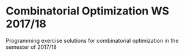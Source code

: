 # Combinatorial Optimization WS 2017/18
Programming exercise solutions for combinatorial optimization in the semester of 2017/18
